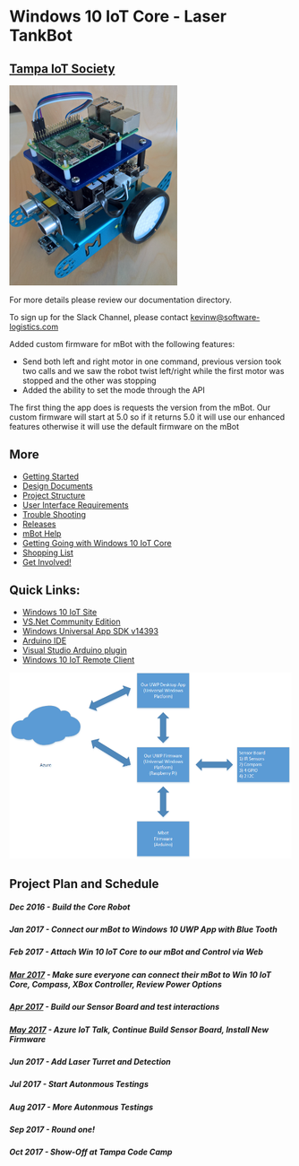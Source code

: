 # Windows 10 IoT Core - Laser TankBot
## [Tampa IoT Society](https://www.meetup.com/Tampa-Bay-NET-Microframeworks-Developer-Group)


![Alt](Documentation/mBot.png)

For more details please review our documentation directory.

To sign up for the Slack Channel, please contact kevinw@software-logistics.com

Added custom firmware for mBot with the following features:
* Send both left and right motor in one command, previous version took two calls and we saw the robot twist left/right while the first motor was stopped and the other was stopping
* Added the ability to set the mode through the API

The first thing the app does is requests the version from the mBot.  Our custom firmware will start at 5.0 so if it returns 5.0 it will use our enhanced features otherwise it will use the default firmware on the mBot 

## More
* [Getting Started](GettingStarted.md)
* [Design Documents](DesignDocuments.md)
* [Project Structure](Documentation/ProjectStructure.md)
* [User Interface Requirements](Documentation/UserInterfaceRequirements.md)
* [Trouble Shooting](TroubleShooting.md)
* [Releases](Releases.md)
* [mBot Help](mBotInstructions.md)
* [Getting Going with Windows 10 IoT Core](ConnectWinIoT.md)
* [Shopping List](PartsList.md)
* [Get Involved!](HelpWanted.md)

## Quick Links:

* [Windows 10 IoT Site](https://developer.microsoft.com/en-us/windows/iot/GetStarted)
* [VS.Net Community Edition](https://download.microsoft.com/download/D/2/3/D23F4D0F-BA2D-4600-8725-6CCECEA05196/vs_community_ENU.exe)
* [Windows Universal App SDK v14393](https://download.microsoft.com/download/C/D/8/CD8533F8-5324-4D30-824C-B834C5AD51F9/standalonesdk/sdksetup.exe)
* [Arduino IDE](https://www.microsoft.com/en-us/store/p/arduino-ide/9nblggh4rsd8) 
* [Visual Studio Arduino plugin](https://visualstudiogallery.msdn.microsoft.com/069a905d-387d-4415-bc37-665a5ac9caba/file/208854/78/Visual.Micro.Arduino.Studio.vsix)
* [Windows 10 IoT Remote Client](https://www.microsoft.com/en-us/store/p/windows-iot-remote-client/9nblggh5mnxz)

![Alt](Documentation/SystemOverview.png)

## Project Plan and Schedule

##### Dec 2016 - Build the Core Robot
##### Jan 2017 - Connect our mBot to Windows 10 UWP App with Blue Tooth
##### Feb 2017 - Attach Win 10 IoT Core to our mBot and Control via Web
##### [Mar 2017](March2017Goals.md) - Make sure everyone can connect their mBot to Win 10 IoT Core, Compass, XBox Controller, Review Power Options
##### [Apr 2017](April2017Goals.md) - Build our Sensor Board and test interactions
##### [May 2017](May2017Goals.md) - Azure IoT Talk, Continue Build Sensor Board, Install New Firmware
##### Jun 2017 - Add Laser Turret and Detection
##### Jul 2017 - Start Autonmous Testings
##### Aug 2017 - More Autonmous Testings
##### Sep 2017 - Round one!
##### Oct 2017 - Show-Off at Tampa Code Camp
